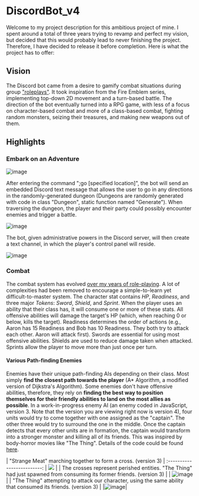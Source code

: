 # DiscordBot_v4

Welcome to my project description for this ambitious project of mine. I spent around a total of three years trying to revamp and perfect my vision, but decided that this would probably lead to never finishing the project. Therefore, I have decided to release it before completion. Here is what the project has to offer:

## Vision
The Discord bot came from a desire to gamify combat situations during group ["roleplays"](https://www.google.com/search?client=opera-gx&q=role+play+definition&sourceid=opera&ie=UTF-8&oe=UTF-8). It took inspiration from the Fire Emblem series, implementing top-down 2D movement and a turn-based battle. The direction of the bot eventually turned into a RPG game, with less of a focus on character-based combat and more of a class-based combat, fighting random monsters, seizing their treasures, and making new weapons out of them.

## Highlights
### Embark on an Adventure
![image](https://user-images.githubusercontent.com/39062670/163757057-f3fdc665-1c4b-401f-b766-667682dca131.png)

After entering the command ";go \[specified location]", the bot will send an embedded Discord text message that allows the user to go in any directions in the randomly-generated dungeon (Dungeons are randomly generated with code in class "Dungeon", static function named "Generate"). When traversing the dungeon, the player and their party could possibly encounter enemies and trigger a battle. 

![image](https://user-images.githubusercontent.com/39062670/163757362-c7ae5e1a-7ee8-49e4-b5b0-eeead6a03f95.png)

The bot, given administrative powers in the Discord server, will then create a text channel, in which the player's control panel will reside.

![image](https://user-images.githubusercontent.com/39062670/163757466-6092ff8d-7ce4-44e2-a16b-a14e53f40ecb.png)

### Combat
The combat system has evolved [over my years of role-playing](https://docs.google.com/document/d/18vgB1IHM3dt2d_LvsGOtGUaINESZtlxuH07klgowGpQ/edit?usp=sharing). A lot of complexities had been removed to encourage a simple-to-learn yet difficult-to-master system. The character stat contains _HP_, _Readiness_, and three major _Tokens_: _Sword_, _Shield_, and _Sprint_. When the player uses an ability that their class has, it will consume one or more of these stats. All offensive abilities will damage the target's HP (which, when reaching 0 or below, kills the target). Readiness determines the order of actions (e.g., Aaron has 15 Readiness and Bob has 10 Readiness. They both try to attack each other. Aaron will attack first). Swords are essential for using most offensive abilities. Shields are used to reduce damage taken when attacked. Sprints allow the player to move more than just once per turn. 

#### Various Path-finding Enemies
Enemies have their unique path-finding AIs depending on their class. Most simply **find the closest path towards the player** (A* Algorithm, a modified version of Dijkstra's Algorithm). Some enemies don't have offensive abilities, therefore, they rely on **finding the best way to position themselves for their friendly abilities to land on the most allies as possible**. In a work-in-progress enemy AI (an enemy coded in JavaScript, version 3. Note that the version you are viewing right now is version 4), four units would try to come together with one assigned as the "captain". The other three would try to surround the one in the middle. Once the captain detects that every other units are in formation, the captain would transform into a stronger monster and killing all of its friends. This was inspired by body-horror movies like "The Thing". Details of the code could be found [here](https://replit.com/@ikech/DISCORDBOTV3HIVEMIND#index.js).

| "Strange Meat" marching together to form a cross. (version 3)         |
:-------------------------:
| ![](https://user-images.githubusercontent.com/39062670/164554688-a15596d6-e360-411f-a662-62560be97b0c.png) |
| The crosses represent perished entities. "The Thing" had just spawned from consuming its former friends. (version 3) |
| ![image](https://user-images.githubusercontent.com/39062670/164555730-bb4adf88-f74d-4615-88b7-f89a5519018a.png) |
| "The Thing" attempting to attack our character, using the same ability that consumed its friends. (version 3) |
|![image](https://user-images.githubusercontent.com/39062670/164555918-33cb6624-8cf9-4acb-953e-bfca50fe8f24.png)|
